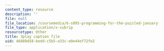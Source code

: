 ```yaml
---
content_type: resource
description: ''
file: null
file_location: /coursemedia/6-s095-programming-for-the-puzzled-january-iap-2018/46888d58beddc5b5a33ce0e44ef72fe2_Fp7usgx_CvM.srt
file_type: application/x-subrip
resourcetype: Other
title: 3play caption file
uid: 46888d58-bedd-c5b5-a33c-e0e44ef72fe2
---
```

